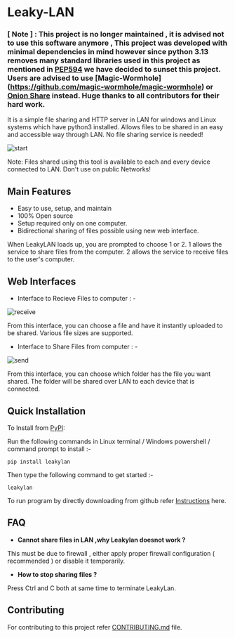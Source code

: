 # Leaky-LAN

### [ Note ] : This project is no longer maintained , it is advised not to use this software anymore , This project was developed with minimal dependencies in mind however since python 3.13 removes many standard libraries used in this project as mentioned in [PEP594](https://peps.python.org/pep-0594/#cgi) we have decided to sunset this project. Users are advised to use [Magic-Wormhole] (https://github.com/magic-wormhole/magic-wormhole) or [Onion Share](https://github.com/onionshare/onionshare) instead. Huge thanks to all contributors for their hard work.

It is a simple file sharing and HTTP server in LAN for windows and Linux systems which have python3 installed. Allows files to be shared in an easy and accessible way through LAN. No file sharing service is needed!

![start](https://github.com/Sam6900/Leaky-LAN/assets/85671637/29d96436-549b-48a5-9814-2b0466fd5cce)

Note: Files shared using this tool is available to each and every device 
 connected to LAN. Don't use on public Networks!
 
 ## Main Features
 
 - Easy to use, setup, and maintain
 - 100% Open source
 - Setup required only on one computer.
 - Bidirectional sharing of files possible using new web interface.

When LeakyLAN loads up, you are prompted to choose 1 or 2.
1 allows the service to share files from the computer.
2 allows the service to receive files to the user's computer.

 
 ## Web Interfaces
 
 - Interface to Recieve Files to computer : -

 ![receive](https://github.com/Sam6900/Leaky-LAN/assets/85671637/0fba9560-9e43-4969-9109-6f8634e9c59c)

 From this interface, you can choose a file and have it instantly uploaded to be shared. 
 Various file sizes are supported.
 
 - Interface to Share Files from computer : -
 
![send](https://github.com/Sam6900/Leaky-LAN/assets/85671637/8c10de40-fcaa-4460-a5cb-28752063b31e)

 From this interface, you can choose which folder has the file you want shared.
 The folder will be shared over LAN to each device that is connected.

 
Quick Installation
------------------

To Install from [PyPI](https://pypi.org/project/leaky-lan/):

Run the following commands in Linux terminal / Windows powershell / command prompt to install :-

```
pip install leakylan
```
Then type the following command to get started :-

```
leakylan
```
To run program by directly downloading from github refer [ Instructions](/Install.md) here.

## FAQ

- <b> Cannot share files in LAN ,why Leakylan doesnot work ? </b>

This must be due to firewall , either apply proper firewall configuration ( recommended ) or disable it temporarily.

- <b> How to stop sharing files ? </b>

Press Ctrl and C both at same time to terminate LeakyLan.

## Contributing
For contributing to this project refer [CONTRIBUTING.md](/CONTRIBUTING.md) file.
